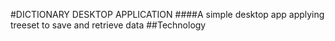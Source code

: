 #DICTIONARY DESKTOP APPLICATION
####A simple desktop app applying treeset to save and retrieve data
##Technology